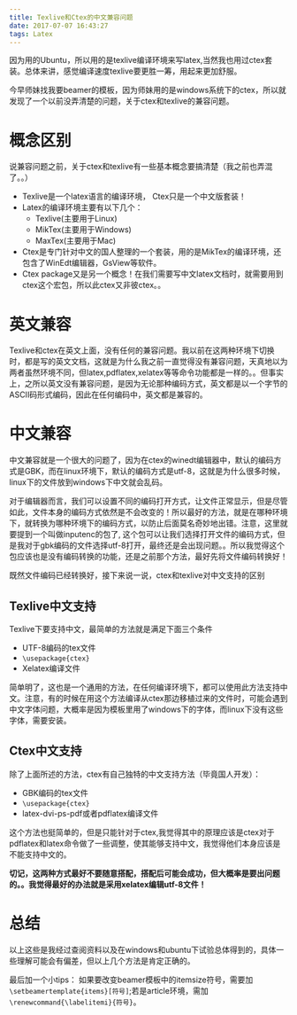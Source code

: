 ```yaml
---
title: Texlive和Ctex的中文兼容问题
date: 2017-07-07 16:43:27
tags: Latex
---
```


因为用的Ubuntu，所以用的是texlive编译环境来写latex,当然我也用过ctex套装。总体来讲，感觉编译速度texlive要更胜一筹，用起来更加舒服。

今早师妹找我要beamer的模板，因为师妹用的是windows系统下的ctex，所以就发现了一个以前没弄清楚的问题，关于ctex和texlive的兼容问题。


# 概念区别
说兼容问题之前，关于ctex和texlive有一些基本概念要搞清楚（我之前也弄混了。。）
<!-- more -->
- Texlive是一个latex语言的编译环境， Ctex只是一个中文版套装！
- Latex的编译环境主要有以下几个：
    - Texlive(主要用于Linux)
    - MikTex(主要用于Windows)
    - MaxTex(主要用于Mac)
- Ctex是专门针对中文的国人整理的一个套装，用的是MikTex的编译环境，还包含了WinEdt编辑器，GsView等软件。
- Ctex package又是另一个概念！在我们需要写中文latex文档时，就需要用到ctex这个宏包，所以此ctex又非彼ctex。。

# 英文兼容
Texlive和ctex在英文上面，没有任何的兼容问题。我以前在这两种环境下切换时，都是写的英文文档，这就是为什么我之前一直觉得没有兼容问题，天真地以为两者虽然环境不同，但latex,pdflatex,xelatex等等命令功能都是一样的。。但事实上，之所以英文没有兼容问题，是因为无论那种编码方式，英文都是以一个字节的ASCII码形式编码，因此在任何编码中，英文都是兼容的。

# 中文兼容
中文兼容就是一个很大的问题了，因为在ctex的winedt编辑器中，默认的编码方式是GBK，而在linux环境下，默认的编码方式是utf-8，这就是为什么很多时候，linux下的文件放到windows下中文就会乱码。

对于编辑器而言，我们可以设置不同的编码打开方式，让文件正常显示，但是尽管如此，文件本身的编码方式依然是不会改变的！所以最好的方法，就是在哪种环境下，就转换为哪种环境下的编码方式，以防止后面莫名奇妙地出错。注意，这里就要提到一个叫做inputenc的包了, 这个包可以让我们选择打开文件的编码方式，但是我对于gbk编码的文件选择utf-8打开，最终还是会出现问题。。所以我觉得这个包应该也是没有编码转换的功能，还是之前那个方法，最好先将文件编码转换好！

既然文件编码已经转换好，接下来说一说，ctex和texlive对中文支持的区别

## Texlive中文支持
Texlive下要支持中文，最简单的方法就是满足下面三个条件
- UTF-8编码的tex文件
- `\usepackage{ctex}`
- Xelatex编译文件

简单明了，这也是一个通用的方法，在任何编译环境下，都可以使用此方法支持中文。注意，有的时候在用这个方法编译从ctex那边移植过来的文件时，可能会遇到中文字体问题，大概率是因为模板里用了windows下的字体，而linux下没有这些字体，需要安装。

## Ctex中文支持
除了上面所述的方法，ctex有自己独特的中文支持方法（毕竟国人开发）：
- GBK编码的tex文件
- `\usepackage{ctex}`
- latex-dvi-ps-pdf或者pdflatex编译文件

这个方法也挺简单的，但是只能针对于ctex,我觉得其中的原理应该是ctex对于pdflatex和latex命令做了一些调整，使其能够支持中文，我觉得他们本身应该是不能支持中文的。

**切记，这两种方式最好不要随意搭配，搭配后可能会成功，但大概率是要出问题的。。我觉得最好的办法就是采用xelatex编辑utf-8文件！**



# 总结
以上这些是我经过查阅资料以及在windows和ubuntu下试验总体得到的，具体一些理解可能会有偏差，但以上几个方法是肯定正确的。

最后加一个小tips：
如果要改变beamer模板中的itemsize符号，需要加`\setbeamertemplate{items}[符号]`;若是article环境，需加`\renewcommand{\labelitemi}{符号}`。

